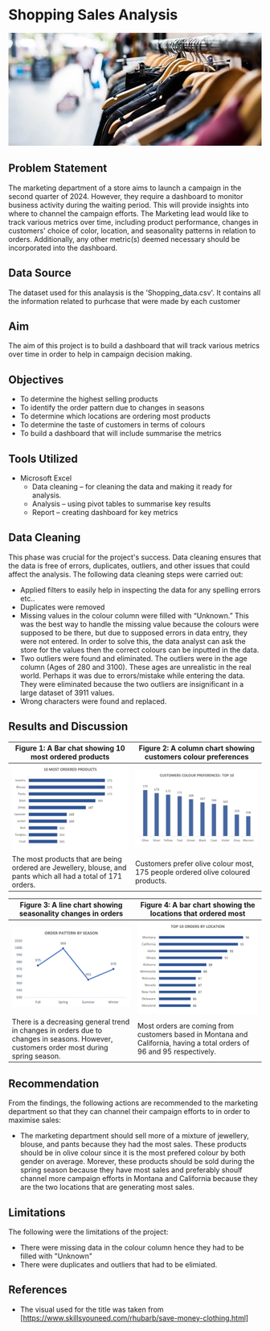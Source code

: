 # Shopping Sales Analysis

![](/images/title_image.jpg)

## Problem Statement
The marketing department of a store aims to launch a campaign in the second quarter of 2024. However, they require a dashboard to monitor business activity during the waiting period. This will provide insights into where to channel the campaign efforts. The Marketing lead would like to track various metrics over time, including product performance, changes in customers' choice of color, location, and seasonality patterns in relation to orders. Additionally, any other metric(s) deemed necessary should be incorporated into the dashboard.

## Data Source
The dataset used for this analaysis is the 'Shopping_data.csv'. It contains all the information related to purhcase that were made by each customer

## Aim
The aim of this project is to build a dashboard that will track various metrics over time in order to help in campaign decision making. 

## Objectives
-	To determine the highest selling products
-	To identify the order pattern due to changes in seasons
-	To determine which locations are ordering most products
-	To determine the taste of customers in terms of colours
-	To build a dashboard that will include summarise the metrics

## Tools Utilized
- Microsoft Excel 
  - Data cleaning – for cleaning the data and making it ready for analysis. 
  - Analysis – using pivot tables to summarise key results
  - Report – creating dashboard for key metrics

## Data Cleaning
This phase was crucial for the project's success. Data cleaning ensures that the data is free of errors, duplicates, outliers, and other issues that could affect the analysis. The following data cleaning steps were carried out:
-	Applied filters to easily help in inspecting the data for any spelling errors etc..
-	Duplicates were removed
-	Missing values in the colour column were filled with “Unknown.” This was the best way to handle the missing value because the colours were supposed to be there, but due to supposed errors in data entry, they were not entered. In order to solve this, the data analyst can ask the store for the values then the correct colours can be inputted in the data.
-	Two outliers were found and eliminated. The outliers were in the age column (Ages of 280 and 3100). These ages are unrealistic in the real world. Perhaps it was due to errors/mistake while entering the data. They were eliminated because the two outliers are insignificant in a large dataset of 3911 values. 
-	Wrong characters were found and replaced.

## Results and Discussion
|Figure 1: A Bar chat showing 10 most ordered products|Figure 2: A column chart showing customers colour preferences|
|------------------------------------------------------|-------------------------------------------------------------|
![](/images/top_products.png) | ![](/images/customer_colour.png)
The most products that are being ordered are Jewellery, blouse, and pants which all had a total of 171 orders.|Customers prefer olive colour most, 175 people ordered olive coloured products. 

|Figure 3: A line chart showing seasonality changes in orders|Figure 4: A bar chart showing the locations that ordered most|
|------------------------------------------------------|-------------------------------------------------------------|
![](/images/order_pattern.png) | ![](/images/location.png)
There is a decreasing general trend in changes in orders due to changes in seasons. However, customers order most during spring season.|Most orders are coming from customers based in Montana and California, having a total orders of 96 and 95 respectively.

## Recommendation
From the findings, the following actions are recommended to the marketing department so that they can channel their campaign efforts to in order to maximise sales:
* The marketing department should sell more of a  mixture of jewellery, blouse, and pants because they had the most sales. These products should be in olive colour since it is the most prefered colour by both gender on average. Morever, these products should be sold during the spring season because they have most sales and preferably shoulf channel more campaign efforts in Montana and California because they are the two locations that are generating  most sales. 

## Limitations
The following were the limitations of the  project:
* There were missing data in the colour column hence they had to be filled with "Unknown"
* There were duplicates and outliers that had to be elimiated.

## References
* The visual used for the title was taken from [https://www.skillsyouneed.com/rhubarb/save-money-clothing.html]
